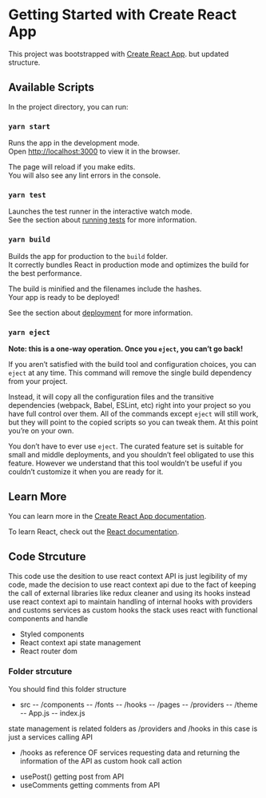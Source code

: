 # Getting Started with Create React App

This project was bootstrapped with [Create React App](https://github.com/facebook/create-react-app). but updated structure.

## Available Scripts

In the project directory, you can run:

### `yarn start`

Runs the app in the development mode.\
Open [http://localhost:3000](http://localhost:3000) to view it in the browser.

The page will reload if you make edits.\
You will also see any lint errors in the console.

### `yarn test`

Launches the test runner in the interactive watch mode.\
See the section about [running tests](https://facebook.github.io/create-react-app/docs/running-tests) for more information.

### `yarn build`

Builds the app for production to the `build` folder.\
It correctly bundles React in production mode and optimizes the build for the best performance.

The build is minified and the filenames include the hashes.\
Your app is ready to be deployed!

See the section about [deployment](https://facebook.github.io/create-react-app/docs/deployment) for more information.

### `yarn eject`

**Note: this is a one-way operation. Once you `eject`, you can’t go back!**

If you aren’t satisfied with the build tool and configuration choices, you can `eject` at any time. This command will remove the single build dependency from your project.

Instead, it will copy all the configuration files and the transitive dependencies (webpack, Babel, ESLint, etc) right into your project so you have full control over them. All of the commands except `eject` will still work, but they will point to the copied scripts so you can tweak them. At this point you’re on your own.

You don’t have to ever use `eject`. The curated feature set is suitable for small and middle deployments, and you shouldn’t feel obligated to use this feature. However we understand that this tool wouldn’t be useful if you couldn’t customize it when you are ready for it.

## Learn More

You can learn more in the [Create React App documentation](https://facebook.github.io/create-react-app/docs/getting-started).

To learn React, check out the [React documentation](https://reactjs.org/).

## Code Strcuture

This code use the desition to use react context API is just legibility of my code, made the decision to use react context api due to the fact of keeping the call of external libraries like redux cleaner and using its hooks instead use react context api to maintain handling of internal hooks with providers and customs services as custom hooks the stack uses react with functional components and handle

* Styled components
* React context api state management
* React router dom

### Folder strcuture

You should find this folder structure

- src
-- /components
-- /fonts
-- /hooks
-- /pages
-- /providers
-- /theme
-- App.js
-- index.js

state management is related folders as /providers and /hooks in this case is just a services calling API

- /hooks as reference OF services requesting data and returning the information of the API as custom hook call action
* usePost() getting post from API
* useComments getting comments from API